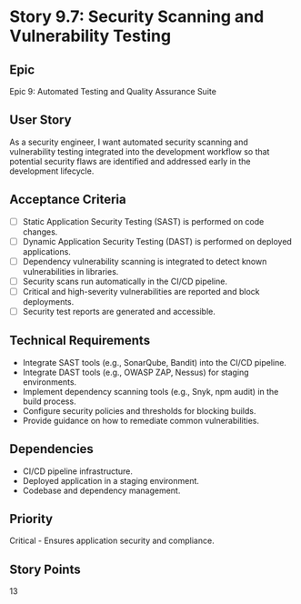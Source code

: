 # Story 9.7: Security Scanning and Vulnerability Testing

## Epic
Epic 9: Automated Testing and Quality Assurance Suite

## User Story
As a security engineer, I want automated security scanning and vulnerability testing integrated into the development workflow so that potential security flaws are identified and addressed early in the development lifecycle.

## Acceptance Criteria
- [ ] Static Application Security Testing (SAST) is performed on code changes.
- [ ] Dynamic Application Security Testing (DAST) is performed on deployed applications.
- [ ] Dependency vulnerability scanning is integrated to detect known vulnerabilities in libraries.
- [ ] Security scans run automatically in the CI/CD pipeline.
- [ ] Critical and high-severity vulnerabilities are reported and block deployments.
- [ ] Security test reports are generated and accessible.

## Technical Requirements
- Integrate SAST tools (e.g., SonarQube, Bandit) into the CI/CD pipeline.
- Integrate DAST tools (e.g., OWASP ZAP, Nessus) for staging environments.
- Implement dependency scanning tools (e.g., Snyk, npm audit) in the build process.
- Configure security policies and thresholds for blocking builds.
- Provide guidance on how to remediate common vulnerabilities.

## Dependencies
- CI/CD pipeline infrastructure.
- Deployed application in a staging environment.
- Codebase and dependency management.

## Priority
Critical - Ensures application security and compliance.

## Story Points
13

